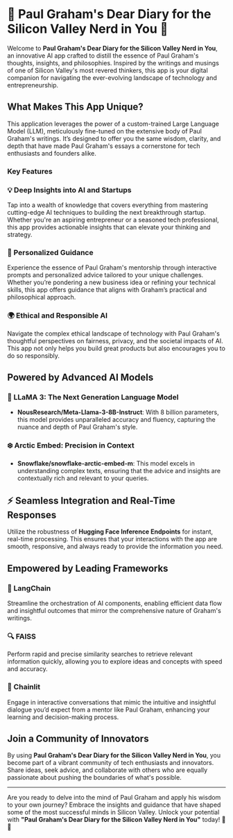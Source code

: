 # 🧠 Paul Graham's Dear Diary for the Silicon Valley Nerd in You 🧠

Welcome to **Paul Graham's Dear Diary for the Silicon Valley Nerd in You**, an innovative AI app crafted to distill the essence of Paul Graham's thoughts, insights, and philosophies. Inspired by the writings and musings of one of Silicon Valley's most revered thinkers, this app is your digital companion for navigating the ever-evolving landscape of technology and entrepreneurship.

## What Makes This App Unique?

This application leverages the power of a custom-trained Large Language Model (LLM), meticulously fine-tuned on the extensive body of Paul Graham's writings. It’s designed to offer you the same wisdom, clarity, and depth that have made Paul Graham's essays a cornerstone for tech enthusiasts and founders alike.

### Key Features

### 💡 Deep Insights into AI and Startups
Tap into a wealth of knowledge that covers everything from mastering cutting-edge AI techniques to building the next breakthrough startup. Whether you're an aspiring entrepreneur or a seasoned tech professional, this app provides actionable insights that can elevate your thinking and strategy.

### 🧠 Personalized Guidance
Experience the essence of Paul Graham's mentorship through interactive prompts and personalized advice tailored to your unique challenges. Whether you’re pondering a new business idea or refining your technical skills, this app offers guidance that aligns with Graham’s practical and philosophical approach.

### 🌍 Ethical and Responsible AI
Navigate the complex ethical landscape of technology with Paul Graham's thoughtful perspectives on fairness, privacy, and the societal impacts of AI. This app not only helps you build great products but also encourages you to do so responsibly.

## Powered by Advanced AI Models

### 🌟 LLaMA 3: The Next Generation Language Model
- **NousResearch/Meta-Llama-3-8B-Instruct**: With 8 billion parameters, this model provides unparalleled accuracy and fluency, capturing the nuance and depth of Paul Graham's style.

### ❄️ Arctic Embed: Precision in Context
- **Snowflake/snowflake-arctic-embed-m**: This model excels in understanding complex texts, ensuring that the advice and insights are contextually rich and relevant to your queries.

## ⚡ Seamless Integration and Real-Time Responses

Utilize the robustness of **Hugging Face Inference Endpoints** for instant, real-time processing. This ensures that your interactions with the app are smooth, responsive, and always ready to provide the information you need.

## Empowered by Leading Frameworks

### 🔧 LangChain
Streamline the orchestration of AI components, enabling efficient data flow and insightful outcomes that mirror the comprehensive nature of Graham's writings.

### 🔍 FAISS
Perform rapid and precise similarity searches to retrieve relevant information quickly, allowing you to explore ideas and concepts with speed and accuracy.

### 💬 Chainlit
Engage in interactive conversations that mimic the intuitive and insightful dialogue you’d expect from a mentor like Paul Graham, enhancing your learning and decision-making process.

## Join a Community of Innovators

By using **Paul Graham's Dear Diary for the Silicon Valley Nerd in You**, you become part of a vibrant community of tech enthusiasts and innovators. Share ideas, seek advice, and collaborate with others who are equally passionate about pushing the boundaries of what's possible.

---

Are you ready to delve into the mind of Paul Graham and apply his wisdom to your own journey? Embrace the insights and guidance that have shaped some of the most successful minds in Silicon Valley. Unlock your potential with **"Paul Graham's Dear Diary for the Silicon Valley Nerd in You"** today! 🌉🚀


